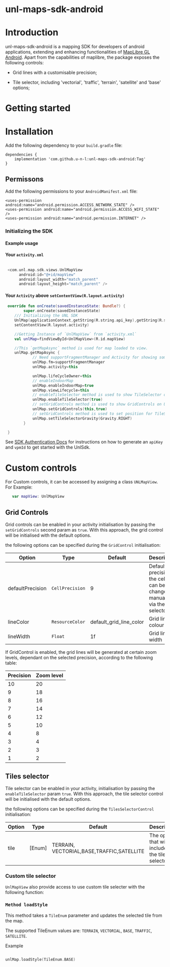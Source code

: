 # unl-maps-sdk-android

# Introduction

unl-maps-sdk-android is a mapping SDK for developers of android applications, extending and enhancing functionalities of [MapLibre GL Android](https://docs.maptiler.com/maplibre-gl-native-android/). Apart from the capabilities of maplibre, the package exposes the following controls:

- Grid lines with a customisable precision;

- Tile selector, including 'vectorial', 'traffic', 'terrain', 'satellite' and 'base' options;

# Getting started

# Installation
Add the following dependency to your `build.gradle` file:

```
dependencies {
    implementation 'com.github.u-n-l:unl-maps-sdk-android:Tag'
}
```

## Permissons
Add the following permissions to your `AndroidManifest.xml` file:
```
<uses-permission android:name="android.permission.ACCESS_NETWORK_STATE" />
<uses-permission android:name="android.permission.ACCESS_WIFI_STATE" />
<uses-permission android:name="android.permission.INTERNET" />
```

### Initializing the SDK

#### Example usage
#### Your `activity.xml`
```Kotlin

 <com.unl.map.sdk.views.UnlMapView
      android:id="@+id/mapView"
      android:layout_width="match_parent"
      android:layout_height="match_parent" />

```


#### Your `Activity` above `setContentView(R.layout.activity)`

```Kotlin
 override fun onCreate(savedInstanceState: Bundle?) {
        super.onCreate(savedInstanceState)
    /// Initializing the UNL SDK
    UnlMap(applicationContext,getString(R.string.api_key),getString(R.string.vpm_id))
    setContentView(R.layout.activity)

    //Getting Instance of `UnlMapView` from `activity.xml`
    val unlMap=findViewById<UnlMapView>(R.id.mapView)

    //This `getMapAsync` method is used for map loaded to view.
    unlMap.getMapAsync {
            // Need supportFragmentManager and Activity for showing some controls
            unlMap.fm=supportFragmentManager
            unlMap.activity=this

            unlMap.lifeCycleOwner=this
            // enableIndoorMap 
            unlMap.enableIndoorMap=true
            unlMap.viewLifecycle=this
            // enableTileSelector method is used to show TileSelector on UnlMapView or not.
            unlMap.enableTileSelector(true)
            // setGridControls method is used to show GridControls on UnlMapView or not.
            unlMap.setGridControls(this,true)
            // setGridControls method is used to set position for TileSelector.
            unlMap.setTileSelectorGravity(Gravity.RIGHT)
        }

 }
```

See [SDK Authentication Docs](https://u-n-l.github.io/unl-map-js-docs/authentication/) for instructions on how to generate an `apiKey` and `vpmId` to get started with the UnlSdk.

# Custom controls

For Custom controls, it can be accessed by assigning a class `UNLMapView`. For Example:

```Kotlin
   var mapView: UnlMapView

```

## Grid Controls

Grid controls can be enabled in your activity initialisation by passing the `setGridControls` second param as `true`. With this approach, the grid control will be initialised with the default options.

the following options can be specified during the `GridControl` initialisation:

| Option           | Type            | Default                 | Description                                                                      |
| ---------------- | --------------- | ----------------------- |--------------------------------------------------------------------------------  |
| defaultPrecision | `CellPrecision` | 9                       | Default precision of the cells. It can be changed manually via the grid selector |
| lineColor        | `ResourceColor` | default_grid_line_color | Grid line's colour                                                               |
| lineWidth        | `Float `        | 1f                      | Grid line's width                                                                |

If GridControl is enabled, the grid lines will be generated at certain zoom levels, dependant on the selected precision, according to the following table:

| Precision | Zoom level |
| --------- | ---------- |
| 10        | 20         |
| 9         | 18         |
| 8         | 16         |
| 7         | 14         |
| 6         | 12         |
| 5         | 10         |
| 4         | 8          |
| 3         | 4          |
| 2         | 3          |
| 1         | 2          |

## Tiles selector

Tile selector can be enabled in your activity, initialisation by passing the  `enableTileSelector` param `true`. With this approach, the tile selector control will be initialised with the default options.

the following options can be specified during the `TilesSelectorControl` initialisation:


| Option | Type    | Default                                                  | Description                                             |
| ------ | ------- | -------------------------------------------------------- | ------------------------------------------------------- |
| tile  | [Enum]   | TERRAIN, VECTORIAL,BASE,TRAFFIC,SATELLITE                | The options that will be included in the tiles selector |

### Custom tile selector

`UnlMapView` also provide access to use custom tile selecter with the following function:

### `Method loadStyle`

This method takes a `TileEnum` parameter and updates the selected tile from the map.

The supported TileEnum values are:  `TERRAIN`, `VECTORIAL`, `BASE`, `TRAFFIC`, `SATELLITE`.

Example

```kotlin

unlMap.loadStyle(TileEnum.BASE)

```
